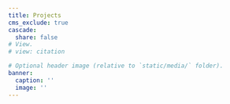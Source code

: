 ```yaml
---
title: Projects
cms_exclude: true
cascade:
  share: false
# View.
# view: citation

# Optional header image (relative to `static/media/` folder).
banner:
  caption: ''
  image: ''
---
```

